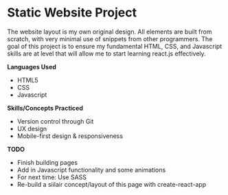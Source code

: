 <body>
<h1>Static Website Project</h1>

<p>The website layout is my own original design. All elements are built from scratch, with very minimal use of snippets from other programmers. The goal of this project is to ensure my fundamental HTML, CSS, and Javascript skills are at level that will allow me to start learning react.js effectively.</p>



**Languages Used**
<ul>
  <li>HTML5</li>
  <li>CSS</li>
  <li>Javascript</li>
</ul>


**Skills/Concepts Practiced**
<ul>
  <li>Version control through Git</li>
  <li>UX design</li>
  <li>Mobile-first design & responsiveness</li>
</ul>
</p>
</body>

**TODO**
<ul>
  <li>Finish building pages</li>
  <li>Add in Javascript functionality and some animations</li>
  <li>For next time: Use SASS</li>
  <li>Re-build a siilair concept/layout of this page with create-react-app</li>
</ul>
